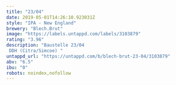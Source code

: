 ```yaml
---
title: "23/04"
date: 2019-05-01T14:26:10.923031Z
style: "IPA - New England"
brewery: "Blech.Brut"
image: "https://labels.untappd.com/labels/3103879"
rating: "3.96"
description: "Baustelle 23/04  DDH (Citra/Simcoe) "
untappd_url: "https://untappd.com/b/blech-brut-23-04/3103879"
abv: "6.5"
ibu: "0"
robots: noindex,nofollow
---
```

